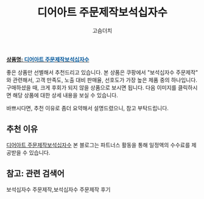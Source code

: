 ﻿---
layout: post
title: "디어아트 주문제작보석십자수"
author: 고슴더치
categories: [가구/인테리어]
tags: [보석십자수 주문제작, 보석십자수 주문제작 후기]
image: https://static.coupangcdn.com/image/vendor_inventory/d3f1/396a98dec61c810b9d9f0a05adbc9b940f1d75cff01f52d30840c8bcdfd9.png
description: "쿠팡에서 보석십자수 주문제작 관련 상품으로 가장 고객 선호도가 높은 제품 중 하나입니다."
---

<a href="https://link.coupang.com/re/AFFSDP?lptag=AF7868842&pageKey=14307024&itemId=59106592&vendorItemId=5557040606&traceid=V0-153-ca0cf4474b2cf7ba"><b>상품명: <font color='#01579B'>디어아트 주문제작보석십자수</font></b></a>

좋은 상품만 선별해서 추천드리고 있습니다.
본 상품은 쿠팡에서 "보석십자수 주문제작" 와 관련해서, 고객 만족도, 노출 대비 판매율, 선호도가 가장 높은 제품 중의 하나입니다.
구매하셨을 때, 크게 후회가 되지 않을 상품으로 보시면 됩니다.
다음 이미지를 클릭하시면 해당 상품에 대한 상세 내용을 보실 수 있습니다.

바쁘시다면, 추천 이유로 좀더 요약해서 설명드렸으니, 참고 부탁드립니다.

## 추천 이유

<a href="https://link.coupang.com/re/AFFSDP?lptag=AF7868842&pageKey=14307024&itemId=59106592&vendorItemId=5557040606&traceid=V0-153-ca0cf4474b2cf7ba">디어아트 주문제작보석십자수</a>
본 블로그는 파트너스 활동을 통해 일정액의 수수료를 제공받을 수 있습니다.

## 참고: 관련 검색어

보석십자수 주문제작,보석십자수 주문제작 후기
